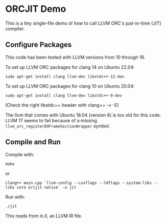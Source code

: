 # ORCJIT Demo
This is a tiny single-file demo of how to call LLVM ORC's just-in-time (JIT) compiler.


## Configure Packages
This code has been tested with LLVM versions from 10 through 16.

To set up LLVM ORC packages for clang 14 on Ubuntu 22.04:

    sudo apt-get install clang llvm-dev libstdc++-12-dev

To set up LLVM ORC packages for clang 10 on Ubuntu 20.04:

    sudo apt-get install clang llvm-dev libstdc++-9-dev

(Check the right libstdc++ header with   clang++ -v -E)

The llvm that comes with Ubuntu 18.04 (version 6) is too old for this code.
LLVM 17 seems to fail because of a missing `llvm_orc_registerEHFrameSectionWrapper` symbol.

## Compile and Run

Compile with:

    make

or

    clang++ main.cpp `llvm-config --cxxflags --ldflags --system-libs --libs core orcjit native` -o jit

Run with:

    ./jit

This reads from in.ll, an LLVM IR file.





